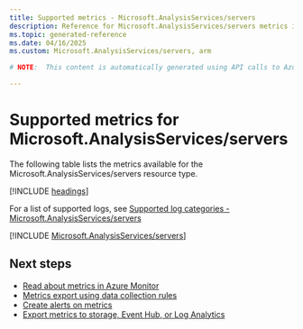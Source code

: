 ```yaml
---
title: Supported metrics - Microsoft.AnalysisServices/servers
description: Reference for Microsoft.AnalysisServices/servers metrics in Azure Monitor.
ms.topic: generated-reference
ms.date: 04/16/2025
ms.custom: Microsoft.AnalysisServices/servers, arm

# NOTE:  This content is automatically generated using API calls to Azure. Any edits made on these files will be overwritten in the next run of the script. 

---
```


  
# Supported metrics for Microsoft.AnalysisServices/servers
  
The following table lists the metrics available for the Microsoft.AnalysisServices/servers resource type.  
  
  
[!INCLUDE [headings](~/reusable-content/ce-skilling/azure/includes/azure-monitor/reference/metrics/metrics-headings.md)]  
  
  
  
For a list of supported logs, see [Supported log categories - Microsoft.AnalysisServices/servers](../supported-logs/microsoft-analysisservices-servers-logs.md)  
  
 

[!INCLUDE [Microsoft.AnalysisServices/servers](~/reusable-content/ce-skilling/azure/includes/azure-monitor/reference/metrics/microsoft-analysisservices-servers-metrics-include.md)]  



## Next steps

- [Read about metrics in Azure Monitor](/azure/azure-monitor/data-platform)
- [Metrics export using data collection rules](/azure/azure-monitor/essentials/data-collection-metrics)
- [Create alerts on metrics](/azure/azure-monitor/alerts/alerts-overview)
- [Export metrics to storage, Event Hub, or Log Analytics](/azure/azure-monitor/essentials/platform-logs-overview)
